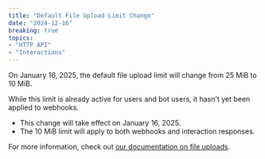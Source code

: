 ```yaml
---
title: "Default File Upload Limit Change"
date: "2024-12-16"
breaking: true
topics:
- "HTTP API"
- "Interactions"
---
```


On January 16, 2025, the default file upload limit will change from 25 MiB to 10 MiB.

While this limit is already active for users and bot users, it hasn't yet been applied to webhooks.

- This change will take effect on January 16, 2025.
- The 10 MiB limit will apply to both webhooks and interaction responses.

For more information, check out [our documentation on file uploads](/docs/reference#uploading-files).